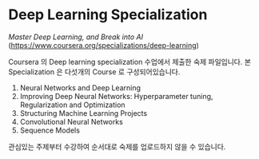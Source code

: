 # Deep Learning Specialization
*Master Deep Learning, and Break into AI*
(https://www.coursera.org/specializations/deep-learning)

Coursera 의 Deep learning specialization 수업에서 제출한 숙제 파일입니다. 본 Specialization 은 다섯개의 Course 로 구성되어있습니다. 
1. Neural Networks and Deep Learning
2. Improving Deep Neural Networks: Hyperparameter tuning, Regularization and Optimization
3. Structuring Machine Learning Projects
4. Convolutional Neural Networks
5. Sequence Models

관심있는 주제부터 수강하여 순서대로 숙제를 업로드하지 않을 수 있습니다. 
